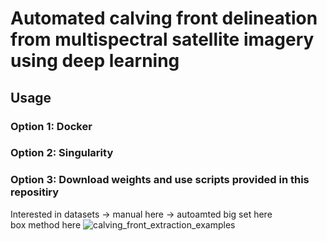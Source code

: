# Automated calving front delineation from multispectral satellite imagery using deep learning

## Usage
### Option 1: Docker
### Option 2: Singularity
### Option 3: Download weights and use scripts provided in this repositiry
Interested in datasets -> manual here -> autoamted big set here  
box method here
![calving_front_extraction_examples](https://user-images.githubusercontent.com/68990782/225434975-74692ea9-2112-49f7-bdb5-d9b1775e71a3.png)
